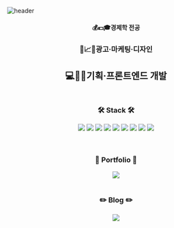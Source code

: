 ![header](https://capsule-render.vercel.app/api?type=waving&color=auto&height=300&section=header&text=Soochul%20SON&fontSize=90&animation=fadeIn&fontAlignY=38&desc=안녕하세요%20손수철입니다&descAlignY=55&descAlign=50)

<h4 align="center">
💰💵🎓경제학 전공
</h4>
<h3 align="center">
📡📈🎨광고·마케팅·디자인
</h3>
<h2 align="center">
💻🐞📌기획·프론트엔드 개발
 <br><br>
</h2>



<h3 align="center">🛠 Stack 🛠</h3>
<p align="center">
    <img src="https://img.shields.io/badge/javascript-F7DF1E?style=for-the-badge&logo=javascript&logoColor=black">
    <img src="https://img.shields.io/badge/jquery-0769AD?style=for-the-badge&logo=jquery&logoColor=white">
    <img src="https://img.shields.io/badge/react-61DAFB?style=for-the-badge&logo=react&logoColor=black"> 
    <img src="https://img.shields.io/badge/node.js-339933?style=for-the-badge&logo=node.js&logoColor=white"> 
<!-- 
    <img src="https://img.shields.io/badge/vue.js-4FC08D?style=for-the-badge&logo=vue.js&logoColor=white">
-->
    <img src="https://img.shields.io/badge/html-E34F26?style=for-the-badge&logo=html5&logoColor=white">
    <img src="https://img.shields.io/badge/css-1572B6?style=for-the-badge&logo=css3&logoColor=white">
    <img src="https://img.shields.io/badge/SCSS-ff69b4?style=for-the-badge&logo=sass&logoColor=white">
    <img src="https://img.shields.io/badge/bootstrap-7952B3?style=for-the-badge&logo=bootstrap&logoColor=white">
    <img src="https://img.shields.io/badge/github-181717?style=for-the-badge&logo=github&logoColor=white">
</p>

<br>

<h3 align="center">🍇 Portfolio 🍇</h3>
<div align="center">
  <a href="https://irondesk.netlify.app/"><img align="center" src="https://img.shields.io/badge/PORTFOLIO%20at%20web-blueviolet?style=for-the-badge&logo=Tistory&logoColor=white"/></a>
</div>
<br>

<h3 align="center">✏️ Blog ✏️</h3>
<div align="center">
  <a href="https://zero1zero.tistory.com/"><img align="center" src="https://img.shields.io/badge/Tistory-orange?style=for-the-badge&logo=Tistory&logoColor=white"/></a>
</div>

